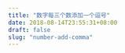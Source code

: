 ```yaml
---
title: "数字每三个数添加一个逗号"
date: 2018-08-14T23:55:31+08:00
draft: false
slug: "number-add-comma"
---
```

